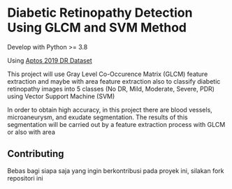 # Diabetic Retinopathy Detection Using GLCM and SVM Method

Develop with Python >= 3.8

Using [Aptos 2019 DR Dataset](https://www.kaggle.com/competitions/aptos2019-blindness-detection)

This project will use Gray Level Co-Occurence Matrix (GLCM) feature extraction and maybe with area feature extraction also to classify diabetic retinopathy images into 5 classes (No DR, Mild, Moderate, Severe, PDR) using Vector Support Machine (SVM)

In order to obtain high accuracy, in this project there are blood vessels, microaneurysm, and exudate segmentation. The results of this segmentation will be carried out by a feature extraction process with GLCM or also with area

## Contributing

Bebas bagi siapa saja yang ingin berkontribusi pada proyek ini, silakan fork repositori ini
